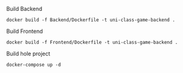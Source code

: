 Build Backend

```
docker build -f Backend/Dockerfile -t uni-class-game-backend .
```

Build Frontend

```
docker build -f Frontend/Dockerfile -t uni-class-game-backend .
```

Build hole project

```
docker-compose up -d
```
